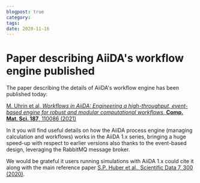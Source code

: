 ```yaml
---
blogpost: true
category:
tags:
date: 2020-11-16
---
```


# Paper describing AiiDA's workflow engine published

The paper describing the details of AiiDA's workflow engine has been published today:

[M. Uhrin et al, *Workflows in AiiDA: Engineering a high-throughput, event-based engine for robust and modular computational workflows*, **Comp. Mat. Sci. 187**, 110086 (2021)](https://doi.org/10.1016/j.commatsci.2020.110086)

In it you will find useful details on how the AiiDA process engine (managing calculation and workflows) works in the AiiDA 1.x series, bringing a huge speed-up with respect to earlier versions also thanks to the event-based design, leveraging the RabbitMQ message broker.

We would be grateful it users running simulations with AiiDA 1.x could cite it along with the main reference paper [S.P. Huber et al., Scientific Data 7, 300 (2020)](https://doi.org/10.1038/s41597-020-00638-4).
